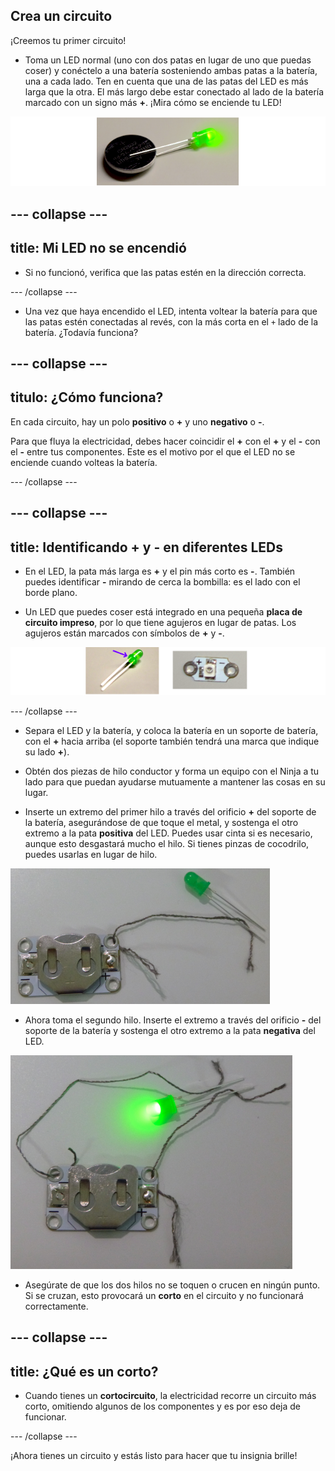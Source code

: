 ## Crea un circuito

¡Creemos tu primer circuito!

+ Toma un LED normal (uno con dos patas en lugar de uno que puedas coser) y conéctelo a una batería sosteniendo ambas patas a la batería, una a cada lado. Ten en cuenta que una de las patas del LED es más larga que la otra. El más largo debe estar conectado al lado de la batería marcado con un signo más **+**. ¡Mira cómo se enciende tu LED!

![](images/LED_battery_140_291_650.png)

--- collapse ---
---
title: Mi LED no se encendió
---

+ Si no funcionó, verifica que las patas estén en la dirección correcta.

--- /collapse ---

+ Una vez que haya encendido el LED, intenta voltear la batería para que las patas estén conectadas al revés, con la más corta en el `+` lado de la batería. ¿Todavía funciona?

--- collapse ---
---
titulo: ¿Cómo funciona?
---

En cada circuito, hay un polo **positivo** o **+** y uno **negativo** o **-**.

Para que fluya la electricidad, debes hacer coincidir el **+** con el **+** y el **-** con el **-** entre tus componentes. Este es el motivo por el que el LED no se enciende cuando volteas la batería.

--- /collapse ---

--- collapse ---
---
title: Identificando + y - en diferentes LEDs
---

+ En el LED, la pata más larga es **+** y el pin más corto es **-**. También puedes identificar **-** mirando de cerca la bombilla: es el lado con el borde plano.

+ Un LED que puedes coser está integrado en una pequeña **placa de circuito impreso**, por lo que tiene agujeros en lugar de patas. Los agujeros están marcados con símbolos de **+** y **-**.

![](images/LEDs_pos_neg_100_650.png)

--- /collapse ---

+ Separa el LED y la batería, y coloca la batería en un soporte de batería, con el **+** hacia arriba (el soporte también tendrá una marca que indique su lado **+**).

+ Obtén dos piezas de hilo conductor y forma un equipo con el Ninja a tu lado para que puedan ayudarse mutuamente a mantener las cosas en su lugar.

+ Inserte un extremo del primer hilo a través del orificio **+** del soporte de la batería, asegurándose de que toque el metal, y sostenga el otro extremo a la pata **positiva** del LED. Puedes usar cinta si es necesario, aunque esto desgastará mucho el hilo. Si tienes pinzas de cocodrilo, puedes usarlas en lugar de hilo.

![](images/circuit_thread_pos.png)

+ Ahora toma el segundo hilo. Inserte el extremo a través del orificio **-** del soporte de la batería y sostenga el otro extremo a la pata **negativa** del LED.

![](images/circuit_thread_complete.png)

+ Asegúrate de que los dos hilos no se toquen o crucen en ningún punto. Si se cruzan, esto provocará un **corto** en el circuito y no funcionará correctamente.

--- collapse ---
---
title: ¿Qué es un corto?
---

+ Cuando tienes un **cortocircuito**, la electricidad recorre un circuito más corto, omitiendo algunos de los componentes y es por eso deja de funcionar.

--- /collapse ---

¡Ahora tienes un circuito y estás listo para hacer que tu insignia brille!
